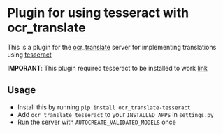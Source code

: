 # Plugin for using tesseract with ocr_translate

This is a plugin for the [ocr_translate](https://github.com/Crivella/ocr_translate) server for implementing translations using [tesseract](https://tesseract-ocr.github.io/)

**IMPORANT**: This plugin required tesseract to be installed to work [link](https://tesseract-ocr.github.io/tessdoc/Installation.html)

## Usage

- Install this by running `pip install ocr_translate-tesseract`
- Add `ocr_translate_tesseract` to your `INSTALLED_APPS` in `settings.py`
- Run the server with `AUTOCREATE_VALIDATED_MODELS` once

